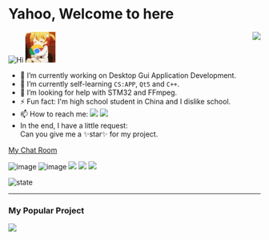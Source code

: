 # Yahoo, Welcome to here 
<img src='https://qpluspicture.oss-cn-beijing.aliyuncs.com/6LjjQA/Hi.gif' alt='Hi' width="60"/>
<img src='./image/fun.gif' alt='Hi' width="60"/>

<img align="right" src="https://github-readme-stats.vercel.app/api/top-langs/?username=ho229v3666"/>

- 🔭 I’m currently working on Desktop Gui Application Development.
- 🌱 I’m currently self-learning `CS:APP`, `Qt5` and `C++`.
- 🤔 I’m looking for help with STM32 and FFmpeg.
- ⚡ Fun fact: I'm high school student in China and I dislike school.
- 📫 How to reach me: [![](https://img.shields.io/badge/-@Ho2294-1ca0f1?style=flat-square&labelColor=1ca0f1&logo=twitter&logoColor=white)](https://twitter.com/Ho2294) [![](https://img.shields.io/badge/-t.me/Ho229v3-3db6f1?style=flat-square&logo=Telegram&logoColor=2ca5e0)](https://t.me/Ho229v3)
- In the end, I have a little request:  
Can you give me a ✨star✨ for my project.

[My Chat Room](https://chat.getloli.com/room/@ho229-github-readme?title=Ho229)

![image](https://img.shields.io/badge/-C/C++-9932CC?style=flat-square&logo=c&logoColor=ffffff&labelColor=7B68EE)
![image](https://img.shields.io/badge/-Qt5-29beb0?style=flat-square&logo=qt&labelColor=FFFF37)
[![](https://img.shields.io/badge/OS-Manjaro%20KDE-33aadd?style=flat-square&logo=arch-linux&logoColor=ffffff)](https://manjaro.org/)
[![](https://img.shields.io/badge/Windows-7-2376bc?style=flat-square&logo=windows&logoColor=ffffff)](https://www.microsoft.com/zh-cn/windows/windows-7-end-of-life-support-information)
[![](https://img.shields.io/badge/IDE-Visual%20Studio-blue?style=flat-square&logo=visual-studio&logoColor=ffffff)](https://visualstudio.com/)

![state](https://github-readme-stats.vercel.app/api?username=ho229v3666&show_icons=true&icon_color=BA55D3&text_color=718096&bg_color=ffffff)

-------
### My Popular Project
[![](https://github-readme-stats.vercel.app/api/pin/?username=ho229v3666&repo=QtDemos)](https://github.com/ho229v3666/QtDemos)